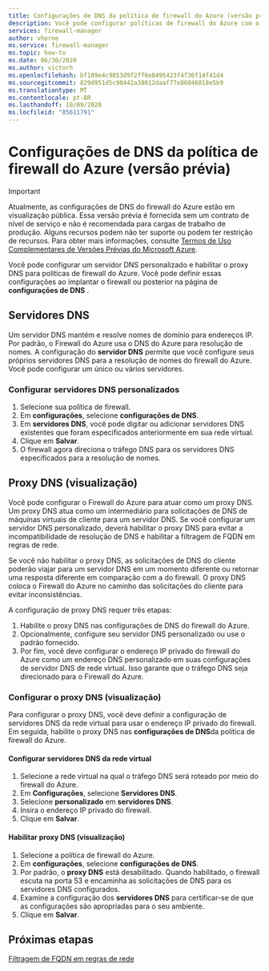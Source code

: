 ```yaml
---
title: Configurações de DNS da política de firewall do Azure (versão prévia)
description: Você pode configurar políticas de firewall do Azure com o servidor DNS e as configurações de proxy DNS.
services: firewall-manager
author: vhorne
ms.service: firewall-manager
ms.topic: how-to
ms.date: 06/30/2020
ms.author: victorh
ms.openlocfilehash: bf189e4c9853d9f2ff6e8495423f4f36f14f41d4
ms.sourcegitcommit: 829d951d5c90442a38012daaf77e86046018e5b9
ms.translationtype: MT
ms.contentlocale: pt-BR
ms.lasthandoff: 10/09/2020
ms.locfileid: "85611791"
---
```

# <a name="azure-firewall-policy-dns-settings-preview"></a>Configurações de DNS da política de firewall do Azure (versão prévia)

> [!IMPORTANT]
> Atualmente, as configurações de DNS do firewall do Azure estão em visualização pública.
> Essa versão prévia é fornecida sem um contrato de nível de serviço e não é recomendada para cargas de trabalho de produção. Alguns recursos podem não ter suporte ou podem ter restrição de recursos. Para obter mais informações, consulte [Termos de Uso Complementares de Versões Prévias do Microsoft Azure](https://azure.microsoft.com/support/legal/preview-supplemental-terms/).

Você pode configurar um servidor DNS personalizado e habilitar o proxy DNS para políticas de firewall do Azure. Você pode definir essas configurações ao implantar o firewall ou posterior na página de **configurações de DNS** .

## <a name="dns-servers"></a>Servidores DNS

Um servidor DNS mantém e resolve nomes de domínio para endereços IP. Por padrão, o Firewall do Azure usa o DNS do Azure para resolução de nomes. A configuração do **servidor DNS** permite que você configure seus próprios servidores DNS para a resolução de nomes do firewall do Azure. Você pode configurar um único ou vários servidores.

### <a name="configure-custom-dns-servers"></a>Configurar servidores DNS personalizados

1. Selecione sua política de firewall.
2. Em **configurações**, selecione **configurações de DNS**.
3. Em **servidores DNS**, você pode digitar ou adicionar servidores DNS existentes que foram especificados anteriormente em sua rede virtual.
4. Clique em **Salvar**.
5. O firewall agora direciona o tráfego DNS para os servidores DNS especificados para a resolução de nomes.

## <a name="dns-proxy-preview"></a>Proxy DNS (visualização)

Você pode configurar o Firewall do Azure para atuar como um proxy DNS. Um proxy DNS atua como um intermediário para solicitações de DNS de máquinas virtuais de cliente para um servidor DNS. Se você configurar um servidor DNS personalizado, deverá habilitar o proxy DNS para evitar a incompatibilidade de resolução de DNS e habilitar a filtragem de FQDN em regras de rede.

Se você não habilitar o proxy DNS, as solicitações de DNS do cliente poderão viajar para um servidor DNS em um momento diferente ou retornar uma resposta diferente em comparação com a do firewall. O proxy DNS coloca o Firewall do Azure no caminho das solicitações do cliente para evitar inconsistências.

A configuração de proxy DNS requer três etapas:
1. Habilite o proxy DNS nas configurações de DNS do firewall do Azure.
2. Opcionalmente, configure seu servidor DNS personalizado ou use o padrão fornecido.
3. Por fim, você deve configurar o endereço IP privado do firewall do Azure como um endereço DNS personalizado em suas configurações de servidor DNS de rede virtual. Isso garante que o tráfego DNS seja direcionado para o Firewall do Azure.

### <a name="configure-dns-proxy-preview"></a>Configurar o proxy DNS (visualização)

Para configurar o proxy DNS, você deve definir a configuração de servidores DNS da rede virtual para usar o endereço IP privado do firewall. Em seguida, habilite o proxy DNS nas **configurações de DNS**da política de firewall do Azure.

#### <a name="configure-virtual-network-dns-servers"></a>Configurar servidores DNS da rede virtual

1. Selecione a rede virtual na qual o tráfego DNS será roteado por meio do firewall do Azure.
2. Em **Configurações**, selecione **Servidores DNS**.
3. Selecione **personalizado** em **servidores DNS**.
4. Insira o endereço IP privado do firewall.
5. Clique em **Salvar**.

#### <a name="enable-dns-proxy-preview"></a>Habilitar proxy DNS (visualização)

1. Selecione a política de firewall do Azure.
2. Em **configurações**, selecione **configurações de DNS**.
3. Por padrão, o **proxy DNS** está desabilitado. Quando habilitado, o firewall escuta na porta 53 e encaminha as solicitações de DNS para os servidores DNS configurados.
4. Examine a configuração dos **servidores DNS** para certificar-se de que as configurações são apropriadas para o seu ambiente.
5. Clique em **Salvar**.

## <a name="next-steps"></a>Próximas etapas

[Filtragem de FQDN em regras de rede](fqdn-filtering-network-rules.md)